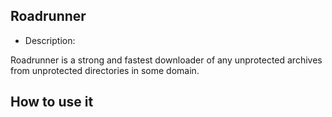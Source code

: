## Roadrunner

- Description:

Roadrunner is a strong and fastest downloader of any unprotected archives from unprotected directories in some domain.

## How to use it
